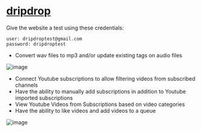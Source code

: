 # [dripdrop](https://www.dripdrop.pro)

Give the website a test using these credentials:

```
user: dripdroptest@gmail.com
password: dripdroptest
```

- Convert wav files to mp3 and/or update existing tags on audio files

![image](https://user-images.githubusercontent.com/20981009/214395762-facbf966-d9f2-4f50-97fa-c52ad18b93fe.png)

- Connect Youtube subscriptions to allow filtering videos from subscribed channels
- Have the ability to manually add subscriptions in addition to Youtube imported subscriptions
- View Youtube Videos from Subscriptions based on video categories
- Have the ability to like videos and add videos to a queue

![image](https://user-images.githubusercontent.com/20981009/214395874-53e476cf-8fca-4798-ad13-56b1b6be6c08.png)
